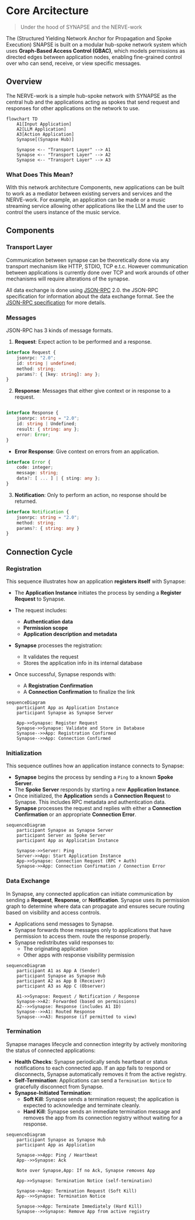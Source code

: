 # Core Arcitecture
> Under the hood of SYNAPSE and the NERVE-work

The (Structured Yielding Network Anchor for Propagation and Spoke Execution)
SNAPSE is built on a modular hub-spoke network system which uses
**Graph-Based Access Control (GBAC)**, which models permissions as directed
edges between application nodes, enabling fine-grained control over who can
send, receive, or view specific messages.

## Overview

The NERVE-work is a simple hub-spoke network with SYNAPSE as the central hub
and the applications acting as spokes that send request and responses for other
applications on the network to use.

```mermaid
flowchart TD
    A1[Input Application]
    A2[LLM Application]
    A3[Action Application]
    Synapse[(Synapse Hub)]

    Synapse <-- "Transport Layer" --> A1
    Synapse <-- "Transport Layer" --> A2
    Synapse <-- "Transport Layer" --> A3
```

### What Does This Mean?

With this network architecture Components, new applications can be built to work as a 
mediator between existing servers and services and the NERVE-work.
For example, an application can be made or a music streaming service allowing
other applications like the LLM and the user to control the users instance of
the music service.

## Components

### Transport Layer

Communication between synapse can be theoretically done via any transport
mechanism like HTTP, STDIO, TCP e.t.c. However communication between
applications is currently done over TCP and work arounds of other mechanisms
will require alterations of the synapse.

All data exchange is done using [JSON-RPC](https://www.jsonrpc.org/) 2.0. the
JSON-RPC specification for information about the data exchange format.
See the [JSON-RPC specification](https://www.jsonrpc.org/specification) for 
more details.

### Messages

JSON-RPC has 3 kinds of message formats.

1. **Request**: Expect action to be performed and a response.

```typescript
interface Request {
    jsonrpc: "2.0";
    id: string | undefined;
    method: string;
    params?: { [key: string]: any };
}
```

2. **Response**: Messages that either give context or in response to a request.

```typescript

interface Response {
    jsonrpc: string = "2.0";
    id: string | Undefined;
    result: { string: any };
    error: Error;
}
```

- **Error Response**: Give context on errors from an application.

```typescript
interface Error {
    code: integer;
    message: string;
    data?: [ ... ] | { sting: any };
}
```

3. **Notification**: Only to perform an action, no response should be returned.

```typescript
interface Notification {
    jsonrpc: string = "2.0";
    method: string;
    params?: { string: any }
}
```

## Connection Cycle

### **Registration**

This sequence illustrates how an application **registers itself** with Synapse:

* The **Application Instance** initiates the process by sending a
**Register Request** to Synapse.
* The request includes:

  * **Authentication data**
  * **Permission scope**
  * **Application description and metadata**
* **Synapse** processes the registration:

  * It validates the request
  * Stores the application info in its internal database
* Once successful, Synapse responds with:

  * A **Registration Confirmation**
  * A **Connection Confirmation** to finalize the link

```mermaid
sequenceDiagram
    participant App as Application Instance
    participant Synapse as Synapse Server

    App->>Synapse: Register Request
    Synapse->>Synapse: Validate and Store in Database
    Synapse-->>App: Registration Confirmed
    Synapse-->>App: Connection Confirmed
```

### **Initialization**

This sequence outlines how an application instance connects to Synapse:

* **Synapse** begins the process by sending a `Ping` to a known **Spoke Server**.
* The **Spoke Server** responds by starting a new **Application Instance**.
* Once initialized, the **Application** sends a **Connection Request** to
Synapse. This includes RPC metadata and authentication data.
* **Synapse** processes the request and replies with either a
**Connection Confirmation** or an appropriate **Connection Error**.

```mermaid
sequenceDiagram
    participant Synapse as Synapse Server
    participant Server as Spoke Server
    participant App as Application Instance

    Synapse->>Server: Ping
    Server->>App: Start Application Instance
    App->>Synapse: Connection Request (RPC + Auth)
    Synapse->>App: Connection Confirmation / Connection Error
```

### Data Exchange

In Synapse, any connected application can initiate communication by sending a
**Request**, **Response**, or **Notification**. Synapse uses its permission
graph to determine where data can propagate and ensures secure routing based
on visibility and access controls.

- Applications send messages to Synapse.
- Synapse forwards those messages only to applications that have permission to
access them.
route the response properly.
- Synapse redistributes valid responses to:
  - The originating application
  - Other apps with response visibility permission

```mermaid
sequenceDiagram
    participant A1 as App A (Sender)
    participant Synapse as Synapse Hub
    participant A2 as App B (Receiver)
    participant A3 as App C (Observer)

    A1->>Synapse: Request / Notification / Response
    Synapse->>A2: Forwarded (based on permissions)
    A2-->>Synapse: Response (includes A1 ID)
    Synapse-->>A1: Routed Response
    Synapse-->>A3: Response (if permitted to view)
```

### Termination

Synapse manages lifecycle and connection integrity by actively monitoring the status of connected applications:

- **Health Checks**: Synapse periodically sends heartbeat or status notifications to each connected app. If an app fails to respond or disconnects, Synapse automatically removes it from the active registry.
- **Self-Termination**: Applications can send a `Termination Notice` to gracefully disconnect from Synapse.
- **Synapse-Initiated Termination**:
  - **Soft Kill**: Synapse sends a termination request; the application is expected to acknowledge and terminate cleanly.
  - **Hard Kill**: Synapse sends an immediate termination message and removes the app from its connection registry without waiting for a response.

```mermaid
sequenceDiagram
    participant Synapse as Synapse Hub
    participant App as Application

    Synapse->>App: Ping / Heartbeat
    App-->>Synapse: Ack

    Note over Synapse,App: If no Ack, Synapse removes App

    App->>Synapse: Termination Notice (self-termination)

    Synapse->>App: Termination Request (Soft Kill)
    App-->>Synapse: Termination Notice

    Synapse->>App: Terminate Immediately (Hard Kill)
    Synapse-->>Synapse: Remove App from active registry
```
